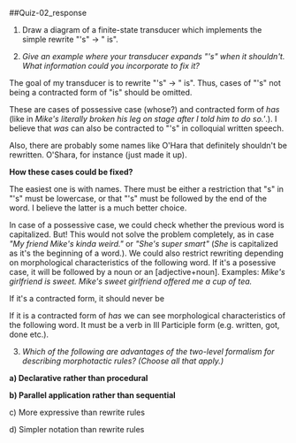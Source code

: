 ##Quiz-02_response

1. Draw a diagram of a finite-state transducer which implements the simple rewrite "'s" -> " is".

2. *Give an example where your transducer expands "'s" when it shouldn't. What information could you incorporate to fix it?*

The goal of my transducer is to rewrite "'s" -> " is". Thus, cases of "'s" not being a contracted form of "is" should be omitted.

These are cases of possessive case (whose?) and contracted form of *has* (like in *Mike's literally broken his leg on stage after I told him to do so.'*.). I believe that *was* can also be contracted to "'s" in colloquial written speech.

Also, there are probably some names like O'Hara that definitely shouldn't be rewritten. O'Shara, for instance (just made it up).

**How these cases could be fixed?**

The easiest one is with names. There must be either a restriction that "s" in "'s" must be lowercase, or that "'s" must be followed by the end of the word. I believe the latter is a much better choice.

In case of a possessive case, we could check whether the previous word is capitalized. But! This would not solve the problem completely, as 
in case *"My friend Mike's kinda weird."* or *"She's super smart"* (*She* is capitalized as it's the beginning of a word.). We could also 
restrict rewriting depending on morphological characteristics of the following word. If it's a posessive case, it will be followed by a 
noun or an [adjective+noun]. Examples: *Mike's girlfriend is sweet. Mike's sweet girlfriend offered me a cup of tea.*

If it's a contracted form, it should never be 

If it is a contracted form of *has* we can see morphological characteristics of the following word. It must be a verb in III Participle form (e.g. written, got, done etc.).

3. *Which of the following are advantages of the two-level formalism for describing morphotactic rules? (Choose all that apply.)*

**a) Declarative rather than procedural**

**b) Parallel application rather than sequential**

c) More expressive than rewrite rules

d) Simpler notation than rewrite rules



